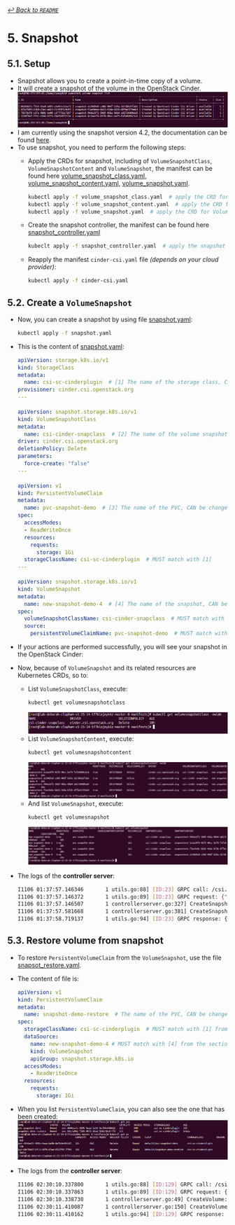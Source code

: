 ###### [↩ Back to `README`](./../README.md)

# 5. Snapshot
## 5.1. Setup
- Snapshot allows you to create a point-in-time copy of a volume.
- It will create a snapshot of the volume in the OpenStack Cinder.
  ![](./../img/08.png)
- I am currently using the snapshot version 4.2, the documentation can be found [here](https://github.com/kubernetes-csi/external-snapshotter/tree/release-4.2#usage).
- To use snapshot, you need to perform the following steps:
  - Apply the CRDs for snapshot, including of `VolumeSnapshotClass`, `VolumeSnapshotContent` and `VolumeSnapshot`, the manifest can be found here [volume_snapshot_class.yaml](./../manifest/snapshot/volume_snapshot_class.yaml), [volume_snapshot_content.yaml](./../manifest/snapshot/volume_snapshot_content.yaml), [volume_snapshot.yaml](./../manifest/snapshot/volume_snapshot.yaml).
    ```bash
    kubectl apply -f volume_snapshot_class.yaml  # apply the CRD for VolumeSnapshotClass
    kubectl apply -f volume_snapshot_content.yaml  # apply the CRD for VolumeSnapshotContent
    kubectl apply -f volume_snapshot.yaml  # apply the CRD for VolumeSnapshot
    ```
  - Create the snapshot controller, the manifest can be found here [snapshot_controller.yaml](./../manifest/snapshot/snapshot_controller.yaml)
    ```bash
    kubeclt apply -f snapshot_controller.yaml  # apply the snapshot controller
    ```
  
  - Reapply the manifest `cinder-csi.yaml` file _(depends on your cloud provider)_:
    ```bash
    kubectl apply -f cinder-csi.yaml
    ```

## 5.2. Create a `VolumeSnapshot`
- Now, you can create a snapshot by using file [snapshot.yaml](./../manifest/snapshot/snapshot.yaml):
  ```bash
  kubectl apply -f snapshot.yaml
  ```

- This is the content of [snapshot.yaml](./../manifest/snapshot/snapshot.yaml):
  ```yaml
  apiVersion: storage.k8s.io/v1
  kind: StorageClass
  metadata:
    name: csi-sc-cinderplugin  # [1] The name of the storage class, CAN be changed
  provisioner: cinder.csi.openstack.org
  ---

  apiVersion: snapshot.storage.k8s.io/v1
  kind: VolumeSnapshotClass
  metadata:
    name: csi-cinder-snapclass  # [2] The name of the volume snapshot class, CAN be changed
  driver: cinder.csi.openstack.org
  deletionPolicy: Delete
  parameters:
    force-create: "false"
  ---

  apiVersion: v1
  kind: PersistentVolumeClaim
  metadata:
    name: pvc-snapshot-demo  # [3] The name of the PVC, CAN be changed
  spec:
    accessModes:
    - ReadWriteOnce
    resources:
      requests:
        storage: 1Gi
    storageClassName: csi-sc-cinderplugin  # MUST match with [1]
  ---

  apiVersion: snapshot.storage.k8s.io/v1
  kind: VolumeSnapshot
  metadata:
    name: new-snapshot-demo-4  # [4] The name of the snapshot, CAN be changed
  spec:
    volumeSnapshotClassName: csi-cinder-snapclass  # MUST match with [2]
    source:
      persistentVolumeClaimName: pvc-snapshot-demo  # MUST match with [3]
  ``` 

- If your actions are performed successfully, you will see your snapshot in the OpenStack Cinder:
- Now, because of `VolumeSnapshot` and its related resources are Kubernetes CRDs, so to:
  - List `VolumeSnapshotClass`, execute:
    ```bash
    kubectl get volumesnapshotclass
    ```
    ![](./../img/09.png)
  - List `VolumeSnapshotContent`, execute:
    ```bash
    kubectl get volumesnapshotcontent
    ```
    ![](./../img/10.png)
  - And list `VolumeSnapshot`, execute:
    ```bash
    kubectl get volumesnapshot
    ```
    ![](./../img/11.png)


- The logs of the **controller server**:
  ```bash
  I1106 01:37:57.146346       1 utils.go:88] [ID:23] GRPC call: /csi.v1.Controller/CreateSnapshot
  I1106 01:37:57.146372       1 utils.go:89] [ID:23] GRPC request: {"name":"snapshot-2c94d9e8-c30d-40df-b39a-3273bb21fab5","parameters":{"csi.storage.k8s.io/volumesnapshot/name":"new-snapshot-demo-4","csi.storage.k8s.io/volumesnapshot/namespace":"default","csi.storage.k8s.io/volumesnapshotcontent/name":"snapcontent-2c94d9e8-c30d-40df-b39a-3273bb21fab5","force-create":"false"},"source_volume_id":"8766d416-72c5-4732-a717-72d9c2d05e70"}
  I1106 01:37:57.146507       1 controllerserver.go:327] CreateSnapshot: called with args {"name":"snapshot-2c94d9e8-c30d-40df-b39a-3273bb21fab5","parameters":{"csi.storage.k8s.io/volumesnapshot/name":"new-snapshot-demo-4","csi.storage.k8s.io/volumesnapshot/namespace":"default","csi.storage.k8s.io/volumesnapshotcontent/name":"snapcontent-2c94d9e8-c30d-40df-b39a-3273bb21fab5","force-create":"false"},"source_volume_id":"8766d416-72c5-4732-a717-72d9c2d05e70"}
  I1106 01:37:57.581668       1 controllerserver.go:381] CreateSnapshot snapshot-2c94d9e8-c30d-40df-b39a-3273bb21fab5 on 8766d416-72c5-4732-a717-72d9c2d05e70
  I1106 01:37:58.719137       1 utils.go:94] [ID:23] GRPC response: {"snapshot":{"creation_time":{"nanos":75511000,"seconds":1699235471},"ready_to_use":true,"size_bytes":1073741824,"snapshot_id":"80261d7b-f513-43a4-bd95-e5e07e7c5a71","source_volume_id":"8766d416-72c5-4732-a717-72d9c2d05e70"}}
  ```

## 5.3. Restore volume from snapshot
- To restore `PersistentVolumeClaim` from the `VolumeSnapshot`, use the file [snapsot_restore.yaml](./../manifest/snapshot/snapsot_restore.yaml).
- The content of file is:
  ```yaml
  apiVersion: v1
  kind: PersistentVolumeClaim
  metadata:
    name: snapshot-demo-restore  # The name of the PVC, CAN be changed
  spec:
    storageClassName: csi-sc-cinderplugin  # MUST match with [1] from the section 5.2
    dataSource:
      name: new-snapshot-demo-4 # MUST match with [4] from the section 5.2
      kind: VolumeSnapshot
      apiGroup: snapshot.storage.k8s.io
    accessModes:
      - ReadWriteOnce
    resources:
      requests:
        storage: 1Gi
  ```
- When you list `PersistentVolumeClaim`, you can also see the one that has been created:
  ![](./../img/12.png)

- The logs from the **controller server**:
  ```bash
  I1106 02:30:10.337800       1 utils.go:88] [ID:129] GRPC call: /csi.v1.Controller/CreateVolume
  I1106 02:30:10.337863       1 utils.go:89] [ID:129] GRPC request: {"accessibility_requirements":{"preferred":[{"segments":{"topology.cinder.csi.openstack.org/zone":"nova"}}],"requisite":[{"segments":{"topology.cinder.csi.openstack.org/zone":"nova"}}]},"capacity_range":{"required_bytes":1073741824},"name":"pvc-60c7a062-f316-407b-83ad-056278c177fd","parameters":{"csi.storage.k8s.io/pv/name":"pvc-60c7a062-f316-407b-83ad-056278c177fd","csi.storage.k8s.io/pvc/name":"snapshot-demo-restore","csi.storage.k8s.io/pvc/namespace":"default"},"volume_capabilities":[{"AccessType":{"Mount":{"fs_type":"ext4"}},"access_mode":{"mode":1}}],"volume_content_source":{"Type":{"Snapshot":{"snapshot_id":"80261d7b-f513-43a4-bd95-e5e07e7c5a71"}}}}
  I1106 02:30:10.338730       1 controllerserver.go:49] CreateVolume: called with args {"accessibility_requirements":{"preferred":[{"segments":{"topology.cinder.csi.openstack.org/zone":"nova"}}],"requisite":[{"segments":{"topology.cinder.csi.openstack.org/zone":"nova"}}]},"capacity_range":{"required_bytes":1073741824},"name":"pvc-60c7a062-f316-407b-83ad-056278c177fd","parameters":{"csi.storage.k8s.io/pv/name":"pvc-60c7a062-f316-407b-83ad-056278c177fd","csi.storage.k8s.io/pvc/name":"snapshot-demo-restore","csi.storage.k8s.io/pvc/namespace":"default"},"volume_capabilities":[{"AccessType":{"Mount":{"fs_type":"ext4"}},"access_mode":{"mode":1}}],"volume_content_source":{"Type":{"Snapshot":{"snapshot_id":"80261d7b-f513-43a4-bd95-e5e07e7c5a71"}}}}
  I1106 02:30:11.410087       1 controllerserver.go:150] CreateVolume: Successfully created volume 4cd004de-8640-445b-b6e2-91b8d52ef1ef in Availability Zone: nova of size 1 GiB
  I1106 02:30:11.410162       1 utils.go:94] [ID:129] GRPC response: {"volume":{"accessible_topology":[{"segments":{"topology.cinder.csi.openstack.org/zone":"nova"}}],"capacity_bytes":1073741824,"content_source":{"Type":{"Snapshot":{"snapshot_id":"80261d7b-f513-43a4-bd95-e5e07e7c5a71"}}},"volume_id":"4cd004de-8640-445b-b6e2-91b8d52ef1ef"}}
  ```